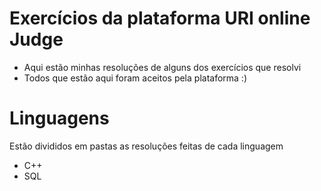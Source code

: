 # Exercícios da plataforma URI online Judge 
- Aqui estão minhas resoluções de alguns dos exercícios que resolvi
- Todos que estão aqui foram aceitos pela plataforma :) 

# Linguagens
Estão divididos em pastas as resoluções feitas de cada linguagem

- C++
- SQL
